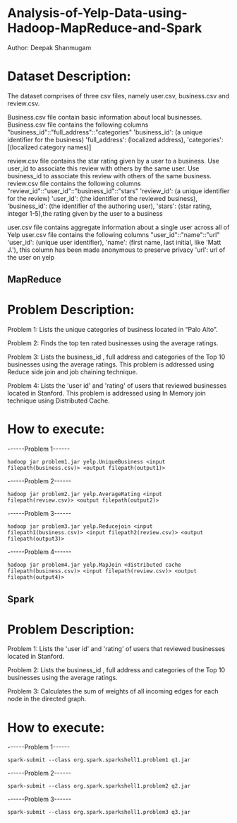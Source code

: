 # Analysis-of-Yelp-Data-using-Hadoop-MapReduce-and-Spark

Author: Deepak Shanmugam

# Dataset Description:

The dataset comprises of three csv files, namely user.csv, business.csv and review.csv.  

Business.csv file contain basic information about local businesses. 
Business.csv file contains the following columns "business_id"::"full_address"::"categories"
'business_id': (a unique identifier for the business)
'full_address': (localized address), 
'categories': [(localized category names)]  

review.csv file contains the star rating given by a user to a business. Use user_id to associate this review with others by the same user. Use business_id to associate this review with others of the same business. 
review.csv file contains the following columns "review_id"::"user_id"::"business_id"::"stars"
'review_id': (a unique identifier for the review)
'user_id': (the identifier of the reviewed business), 
'business_id': (the identifier of the authoring user), 
'stars': (star rating, integer 1-5),the rating given by the user to a business

user.csv file contains aggregate information about a single user across all of Yelp
user.csv file contains the following columns "user_id"::"name"::"url"
'user_id': (unique user identifier), 
'name': (first name, last initial, like 'Matt J.'), this column has been made anonymous to preserve privacy 
'url': url of the user on yelp

## MapReduce
# Problem Description:

Problem 1: Lists the unique categories of business located in “Palo Alto”.

Problem 2: Finds the top ten rated businesses using the average ratings.

Problem 3: Lists the  business_id , full address and categories of the Top 10 businesses using the average ratings.
This problem is addressed using Reduce side join and job chaining technique.

Problem 4: Lists the 'user id' and 'rating' of users that reviewed businesses located in Stanford.
This problem is addressed using In Memory join technique using Distributed Cache.


# How to execute:

------Problem 1------

    hadoop jar problem1.jar yelp.UniqueBusiness <input filepath(business.csv)> <output filepath(output1)>

------Problem 2------
    
    hadoop jar problem2.jar yelp.AverageRating <input filepath(review.csv)> <output filepath(output2)>

------Problem 3------
    
    hadoop jar problem3.jar yelp.Reducejoin <input filepath1(business.csv)> <input filepath2(review.csv)> <output filepath(output3)>

------Problem 4------
    
    hadoop jar problem4.jar yelp.MapJoin <distributed cache filepath(business.csv)> <input filepath(review.csv)> <output filepath(output4)>

## Spark

# Problem Description:

Problem 1: Lists the 'user id' and 'rating' of users that reviewed businesses located in Stanford.

Problem 2: Lists the  business_id , full address and categories of the Top 10 businesses using the average ratings.

Problem 3: Calculates the sum of weights of all incoming edges for each node in the directed graph.

# How to execute:

------Problem 1------

    spark-submit --class org.spark.sparkshell1.problem1 q1.jar

------Problem 2------

    spark-submit --class org.spark.sparkshell1.problem2 q2.jar

------Problem 3------

    spark-submit --class org.spark.sparkshell1.problem3 q3.jar
